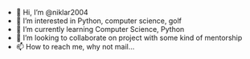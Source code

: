 - 👋 Hi, I’m @niklar2004
- 👀 I’m interested in Python, computer science, golf
- 🌱 I’m currently learning Computer Science, Python
- 💞️ I’m looking to collaborate on project with some kind of mentorship
- 📫 How to reach me, why not mail...

<!---
niklar2004/niklar2004 is a ✨ special ✨ repository because its `README.md` (this file) appears on your GitHub profile.
You can click the Preview link to take a look at your changes.
--->
